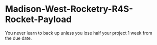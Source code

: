 # Madison-West-Rocketry-R4S-Rocket-Payload
You never learn to back up unless you lose half your project 1 week from the due date.
